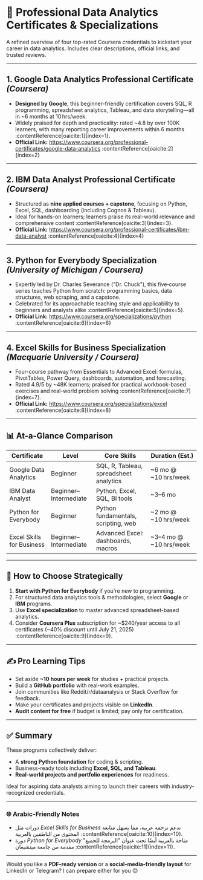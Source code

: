 <div dir="ltr" align="left">

# 🚀 Professional Data Analytics Certificates & Specializations

A refined overview of four top-rated Coursera credentials to kickstart your career in data analytics. Includes clear descriptions, official links, and trusted reviews.

---

## 1. Google Data Analytics Professional Certificate *(Coursera)*

- **Designed by Google**, this beginner-friendly certification covers SQL, R programming, spreadsheet analytics, Tableau, and data storytelling—all in ~6 months at 10 hrs/week.  
- Widely praised for depth and practicality: rated ~4.8 by over 100K learners, with many reporting career improvements within 6 months :contentReference[oaicite:1]{index=1}.  
- **Official Link:** https://www.coursera.org/professional-certificates/google-data-analytics :contentReference[oaicite:2]{index=2}

---

## 2. IBM Data Analyst Professional Certificate *(Coursera)*

- Structured as **nine applied courses + capstone**, focusing on Python, Excel, SQL, dashboarding (including Cognos & Tableau).  
- Ideal for hands-on learners; learners praise its real-world relevance and comprehensive content :contentReference[oaicite:3]{index=3}.  
- **Official Link:** https://www.coursera.org/professional-certificates/ibm-data-analyst :contentReference[oaicite:4]{index=4}

---

## 3. Python for Everybody Specialization *(University of Michigan / Coursera)*

- Expertly led by Dr. Charles Severance ("Dr. Chuck"), this five‑course series teaches Python from scratch: programming basics, data structures, web scraping, and a capstone.  
- Celebrated for its approachable teaching style and applicability to beginners and analysts alike :contentReference[oaicite:5]{index=5}.  
- **Official Link:** https://www.coursera.org/specializations/python :contentReference[oaicite:6]{index=6}

---

## 4. Excel Skills for Business Specialization *(Macquarie University / Coursera)*

- Four-course pathway from Essentials to Advanced Excel: formulas, PivotTables, Power Query, dashboards, automation, and forecasting.  
- Rated 4.9/5 by ~48K learners; praised for practical workbook-based exercises and real-world problem solving :contentReference[oaicite:7]{index=7}.  
- **Official Link:** https://www.coursera.org/specializations/excel :contentReference[oaicite:8]{index=8}

---

## 📊 At-a-Glance Comparison

| Certificate                            | Level                     | Core Skills                              | Duration (Est.)           |
|----------------------------------------|----------------------------|------------------------------------------|----------------------------|
| Google Data Analytics                  | Beginner                  | SQL, R, Tableau, spreadsheet analytics   | ~6 mo @ ~10 hrs/week       |
| IBM Data Analyst                       | Beginner–Intermediate     | Python, Excel, SQL, BI tools             | ~3–6 mo                    |
| Python for Everybody                   | Beginner                  | Python fundamentals, scripting, web      | ~2 mo @ ~10 hrs/week       |
| Excel Skills for Business              | Beginner–Intermediate     | Advanced Excel: dashboards, macros       | ~3–4 mo @ ~10 hrs/week     |

---

## 🧭 How to Choose Strategically

1. **Start with Python for Everybody** if you're new to programming.  
2. For structured data analytics tools & methodologies, select **Google** or **IBM** programs.  
3. Use **Excel specialization** to master advanced spreadsheet-based analytics.  
4. Consider **Coursera Plus** subscription for ~\$240/year access to all certificates (~40% discount until July 21, 2025) :contentReference[oaicite:9]{index=9}.

---

## ✍️ Pro Learning Tips

- Set aside **~10 hours per week** for studies + practical projects.  
- Build a **GitHub portfolio** with real-work examples.  
- Join communities like Reddit/r/dataanalysis or Stack Overflow for feedback.  
- Make your certificates and projects visible on **LinkedIn**.  
- **Audit content for free** if budget is limited; pay only for certification.

---

## ✅ Summary

These programs collectively deliver:

- A **strong Python foundation** for coding & scripting.  
- Business-ready tools including **Excel, SQL, and Tableau**.  
- **Real-world projects and portfolio experiences** for readiness.  

Ideal for aspiring data analysts aiming to launch their careers with industry-recognized credentials.

---

### 🌐 Arabic-Friendly Notes

- دورات مثل *Excel Skills for Business* تدعم ترجمة عربية، مما يسهل متابعة المحتوى من الناطقين بالعربية :contentReference[oaicite:10]{index=10}.  
- دورة *Python for Everybody* متاحة بالعربية أيضًا تحت عنوان "البرمجة للجميع" مقدمة من جامعة ميتشيغان :contentReference[oaicite:11]{index=11}.

---

Would you like a **PDF-ready version** or a **social-media-friendly layout** for LinkedIn or Telegram? I can prepare either for you 😊

</div>

